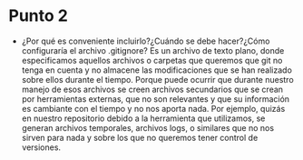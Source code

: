 # Punto 2
- ¿Por qué es conveniente incluirlo?¿Cuándo se debe hacer?¿Cómo configuraría el archivo .gitignore?
 Es un archivo de texto plano, donde especificamos aquellos archivos o carpetas que queremos que git no tenga en cuenta y no almacene las modificaciones que se han realizado sobre ellos durante el tiempo.
 Porque puede ocurrir que durante nuestro manejo de esos archivos se creen archivos secundarios que se crean por herramientas externas, que no son relevantes y que su información es cambiante con el tiempo y no nos aporta nada. Por ejemplo, quizás en nuestro repositorio debido a la herramienta que utilizamos, se generan archivos temporales, archivos logs, o similares que no nos sirven para nada y sobre los que no queremos tener control de versiones.